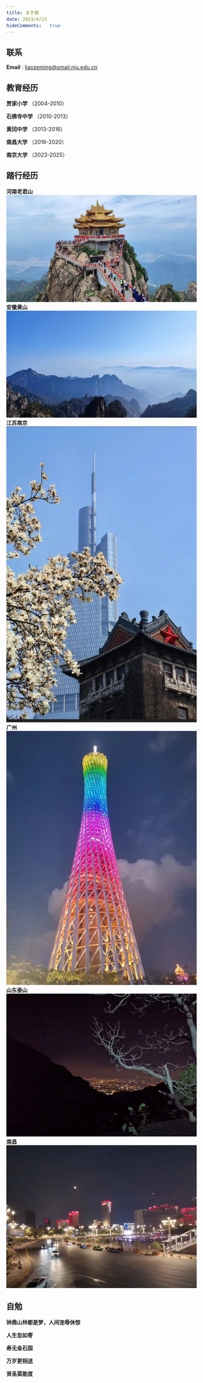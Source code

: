 ```yaml
---
title: 关于我
date: 2023/4/23
hideComments:   true 
---
```


## 联系

**Email** : liaozeming@smail.nju.edu.cn

## 教育经历

**贾家小学**     （2004-2010）

**石佛寺中学**   （2010-2013）

**黄冈中学**     （2013-2016）

**南昌大学**     （2016-2020）

**南京大学**     （2023-2025）

## 踏行经历

**河南老君山**
![alt text](../../.vuepress/public/other/老君山.jpg)
**安徽黄山**
![alt text](../../.vuepress/public/other/黄山.jpg)
**江苏南京**
![alt text](../../.vuepress/public/other/南京大学.jpg)
**广州**
![alt text](../../.vuepress/public/other/广州塔.jpg)
**山东泰山**
![alt text](../../.vuepress/public/other/泰山.jpg)
**南昌**
![alt text](../../.vuepress/public/other/南昌.jpg)

## 自勉

**钟鼎山林都是梦，人间宠辱休惊**



**人生忽如寄**

**寿无金石固**

**万岁更相送**

**贤圣莫能度**



